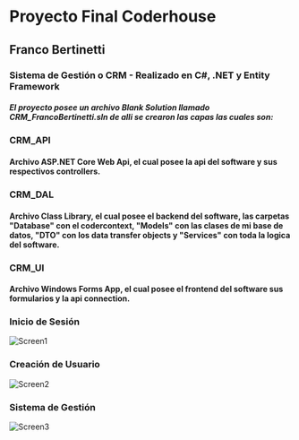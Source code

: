 <h1>Proyecto Final Coderhouse</h1>

<h2>Franco Bertinetti</h2>

<h3>Sistema de Gestión o CRM - Realizado en C#, .NET y Entity Framework</h3>

<h5>El proyecto posee un archivo Blank Solution llamado CRM_FrancoBertinetti.sln de alli se crearon las capas las cuales son:</h5>

<h3>CRM_API</h3>
<h4>Archivo ASP.NET Core Web Api, el cual posee la api del software y sus respectivos controllers.</h4>
<h3>CRM_DAL</h3>
<h4>Archivo Class Library, el cual posee el backend del software, las carpetas "Database" con el codercontext, "Models" con las clases de mi base de datos, "DTO" con los data transfer objects y "Services" con toda la logica del software.</h4>
<h3>CRM_UI</h3>
<h4>Archivo Windows Forms App, el cual posee el frontend del software sus formularios y la api connection.</h4>

<h3>Inicio de Sesión</h3>

![Screen1](https://github.com/Fran1239/CODERHOUSE/assets/101714220/df75993e-8ea3-4ceb-a906-bfcd6013ba8d)

<h3>Creación de Usuario</h3>

![Screen2](https://github.com/Fran1239/CODERHOUSE/assets/101714220/b9b0992b-4b6b-446e-84b5-18df96d4119e)

<h3>Sistema de Gestión</h3>

![Screen3](https://github.com/Fran1239/CODERHOUSE/assets/101714220/f16c1f89-6eaa-462d-8ca0-2bb22e01713a)
